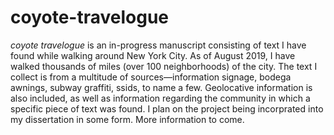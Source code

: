 # coyote-travelogue

<i>coyote travelogue</i> is an in-progress manuscript consisting of text I have found while walking around New York City. 
As of August 2019, I have walked thousands of miles (over 100 neighborhoods) of the city. The text I collect is from a multitude of sources—information signage, bodega awnings, subway graffiti, ssids, to name a few. Geolocative information is also included, as well as information regarding the community in which a specific piece of text was found. I plan on
the project being incorprated into my dissertation in some form. More information to come. 
